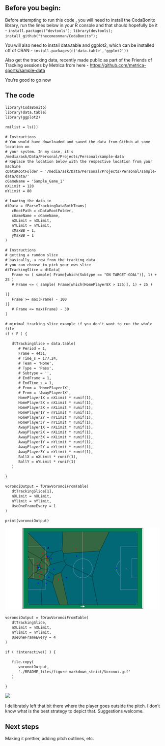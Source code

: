 Before you begin:
-----------------

Before attempting to run this code , you will need to install the
CodaBonito library, run the lines below in your R console and that
should hopefully be it - `install.packages("devtools");`
`library(devtools);` `install_github("thecomeonman/CodaBonito");`

You will also need to install data.table and ggplot2, which can be
installed off of CRAN - `install.packages(c('data.table','ggplot2'))`

Also get the tracking data, recently made public as part of the Friends
of Tracking sessions by Metrica from here -
<a href="https://github.com/metrica-sports/sample-data" class="uri">https://github.com/metrica-sports/sample-data</a>

You’re good to go now

The code
--------

    library(CodaBonito)
    library(data.table)
    library(ggplot2)

    rm(list = ls())

    # Instructions
    # You would have downloaded and saved the data from Github at some location on
    # your system. In my case, it's /media/ask/Data/Personal/Projects/Personal/sample-data
    # Replace the location below with the respective location from your machine
    cDataRootFolder = '/media/ask/Data/Personal/Projects/Personal/sample-data/data/'
    cGameName = 'Sample_Game_1'
    nXLimit = 120
    nYLimit = 80

    # loading the data in
    dtData = fParseTrackingDataBothTeams(
       cRootPath = cDataRootFolder,
       cGameName = cGameName,
       nXLimit = nXLimit,
       nYLimit = nYLimit,
       xMaxBB = 1,
       yMaxBB = 1
    )

    # Instructions
    # getting a random slice
    # basically, a row from the tracking data
    # you can choose to pick your own slice
    dtTrackingSlice = dtData[ 
       Frame <= ( sample( Frame[which(Subtype == "ON TARGET-GOAL")], 1) + 25 )
       # Frame <= ( sample( Frame[which(HomePlayer8X > 125)], 1) + 25 )
       
    ][
       Frame >= max(Frame) - 100
    ][
       # Frame <= max(Frame) - 30
    ]

    # minimal tracking slice example if you don't want to run the whole file
    if ( F ) {

       dtTrackingSlice = data.table(
          # Period = 1,
          Frame = 4431,
          # Time_s = 177.24,
          # Team = 'Home',
          # Type = 'Pass',
          # Subtype = '',
          # EndFrame = 1,
          # EndTime_s = 1,
          # From = 'HomePlayer1X',
          # From = 'AwayPlayer1X',
          HomePlayer1X = nXLimit * runif(1),
          HomePlayer2X = nXLimit * runif(1),
          HomePlayer3X = nXLimit * runif(1),
          HomePlayer1Y = nYLimit * runif(1),
          HomePlayer2Y = nYLimit * runif(1),
          HomePlayer3Y = nYLimit * runif(1),
          AwayPlayer1X = nXLimit * runif(1),
          AwayPlayer2X = nXLimit * runif(1),
          AwayPlayer3X = nXLimit * runif(1),
          AwayPlayer1Y = nYLimit * runif(1),
          AwayPlayer2Y = nYLimit * runif(1),
          AwayPlayer3Y = nYLimit * runif(1),
          BallX = nXLimit * runif(1),
          BallY = nYLimit * runif(1)
       )

    }

    voronoiOutput = fDrawVoronoiFromTable(
       dtTrackingSlice[1],
       nXLimit = nXLimit,
       nYlimit = nYlimit,
       UseOneFrameEvery = 1
    )

    print(voronoiOutput)

![](README_files/figure-markdown_strict/PlottingASlice-1.png)

    voronoiOutput = fDrawVoronoiFromTable(
       dtTrackingSlice,
       nXLimit = nXLimit,
       nYlimit = nYlimit,
       UseOneFrameEvery = 4
    )

    if ( !interactive() ) {
       
       file.copy(
          voronoiOutput,
          './README_files/figure-markdown_strict/Voronoi.gif'
       )
       
    }

![](./README_files/figure-markdown_strict/Voronoi.gif)

I delibrately left that bit there where the player goes outside the
pitch. I don’t know what is the best strategy to depict that.
Suggestions welcome.

Next steps
----------

Making it prettier, adding pitch outlines, etc.
